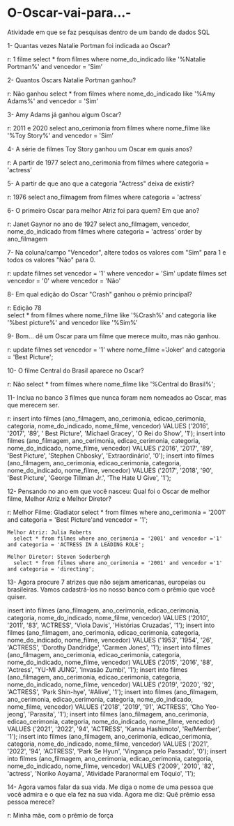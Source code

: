 # O-Oscar-vai-para...-
Atividade em que se faz pesquisas dentro de um bando de dados SQL


1- Quantas vezes Natalie Portman foi indicada ao Oscar?

r: 1 filme 
select * from filmes where nome_do_indicado like '%Natalie Portman%' and vencedor = 'Sim’

2- Quantos Oscars Natalie Portman ganhou?

r: Não ganhou 
select * from filmes where nome_do_indicado like '%Amy Adams%' and vencedor = 'Sim’

3- Amy Adams já ganhou algum Oscar?

r: 2011 e 2020 
select ano_cerimonia from filmes where nome_filme like '%Toy Story%' and vencedor = 'Sim’

4- A série de filmes Toy Story ganhou um Oscar em quais anos?

r: A partir de 1977 
select ano_cerimonia from filmes where categoria = 'actress’

5- A partir de que ano que a categoria "Actress" deixa de existir? 

r: 1976 
select ano_filmagem from filmes where categoria = 'actress’

6- O primeiro Oscar para melhor Atriz foi para quem? Em que ano?

r: Janet Gaynor no ano de 1927 
select ano_filmagem, vencedor, nome_do_indicado from filmes where categoria = 'actress' order by ano_filmagem

7- Na coluna/campo "Vencedor", altere todos os valores com "Sim" para 1 e todos os valores "Não" para 0.

r: update filmes set vencedor = '1' where vencedor = 'Sim'
   update filmes set vencedor = '0' where vencedor = 'Não'

8- Em qual edição do Oscar "Crash" ganhou o prêmio principal?

r: Edição 78  
select * from filmes where nome_filme like '%Crash%' and categoria like '%best picture%' and vencedor like '%Sim%’

9- Bom... dê um Oscar para um filme que merece muito, mas não ganhou.

r: update filmes set vencedor = '1' where nome_filme ='Joker' and categoria = 'Best Picture';

10- O filme Central do Brasil aparece no Oscar?

r: Não
select * from filmes where nome_filme like '%Central do Brasil%';

11- Inclua no banco 3 filmes que nunca foram nem nomeados ao Oscar, mas que merecem ser. 

r:  insert into filmes (ano_filmagem, ano_cerimonia, edicao_cerimonia, categoria, nome_do_indicado, nome_filme, vencedor) VALUES ('2016', '2017', '89', ' Best Picture', 'Michael Gracey', 'O Rei do Show', '1');
    insert into filmes (ano_filmagem, ano_cerimonia, edicao_cerimonia, categoria, nome_do_indicado, nome_filme, vencedor) VALUES ('2016', '2017', '89', 'Best Picture', 'Stephen Chbosky', 'Extraordinário', '0');
    insert into filmes (ano_filmagem, ano_cerimonia, edicao_cerimonia, categoria, nome_do_indicado, nome_filme, vencedor) VALUES ('2017', '2018', '90', 'Best Picture', 'George Tillman Jr.', 'The Hate U Give', '1');

 12- Pensando no ano em que você nasceu: Qual foi o Oscar de melhor filme, Melhor Atriz e Melhor Diretor?

 r: Melhor Filme: Gladiator
       select * from filmes where ano_cerimonia = '2001' and categoria = 'Best Picture'and vencedor = '1';

    Melhor Atriz: Julia Roberts
      select * from filmes where ano_cerimonia = '2001' and vencedor ='1' and categoria = 'ACTRESS IN A LEADING ROLE';
    
    Melhor Diretor: Steven Soderbergh
      select * from filmes where ano_cerimonia = '2001' and vencedor ='1' and categoria = 'directing';


 13- Agora procure 7 atrizes que não sejam americanas, europeias ou brasileiras.  Vamos cadastrá-los no nosso banco com o prêmio que você quiser. 

insert into filmes (ano_filmagem, ano_cerimonia, edicao_cerimonia, categoria, nome_do_indicado, nome_filme, vencedor) VALUES ('2010', '2011', '83', 'ACTRESS', 'Viola Davis', 'Histórias Cruzadas', '1');
insert into filmes (ano_filmagem, ano_cerimonia, edicao_cerimonia, categoria, nome_do_indicado, nome_filme, vencedor) VALUES ('1953', '1954', '26', 'ACTRESS', 'Dorothy Dandridge', 'Carmen Jones', '1');
insert into filmes (ano_filmagem, ano_cerimonia, edicao_cerimonia, categoria, nome_do_indicado, nome_filme, vencedor) VALUES ('2015', '2016', '88', 'Actress', 'YU-MI JUNG', 'Invasão Zumbi', '1');
insert into filmes (ano_filmagem, ano_cerimonia, edicao_cerimonia, categoria, nome_do_indicado, nome_filme, vencedor) VALUES ('2019', '2020', '92', 'ACTRESS', 'Park Shin-hye', '#Alive', '1');
insert into filmes (ano_filmagem, ano_cerimonia, edicao_cerimonia, categoria, nome_do_indicado, nome_filme, vencedor) VALUES ('2018', '2019', '91', 'ACTRESS', 'Cho Yeo-jeong', 'Parasita', '1');
insert into filmes (ano_filmagem, ano_cerimonia, edicao_cerimonia, categoria, nome_do_indicado, nome_filme, vencedor) VALUES ('2021', '2022', '94', 'ACTRESS', 'Kanna Hashimoto', 'Re/Member', '1');
insert into filmes (ano_filmagem, ano_cerimonia, edicao_cerimonia, categoria, nome_do_indicado, nome_filme, vencedor) VALUES ('2021', '2022', '94', 'ACTRESS', 'Park Se Hyun', 'Vingança pelo Passado', '0');
insert into filmes (ano_filmagem, ano_cerimonia, edicao_cerimonia, categoria, nome_do_indicado, nome_filme, vencedor) VALUES ('2009', '2010', '82', 'actress', 'Noriko Aoyama', 'Atividade Paranormal em Tóquio', '1');

 14- Agora vamos falar da sua vida. Me diga o nome de uma pessoa que você admira e o que ela fez na sua vida. 
Agora me diz: Quê prêmio essa pessoa merece? 

r: Minha mãe, com o prêmio de força
